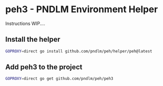 # peh3 - PNDLM Environment Helper

Instructions WIP....

## Install the helper

```bash
GOPROXY=direct go install github.com/pndlm/peh/helper/peh@latest
```

## Add peh3 to the project

```bash
GOPROXY=direct go get github.com/pndlm/peh/peh3
```

